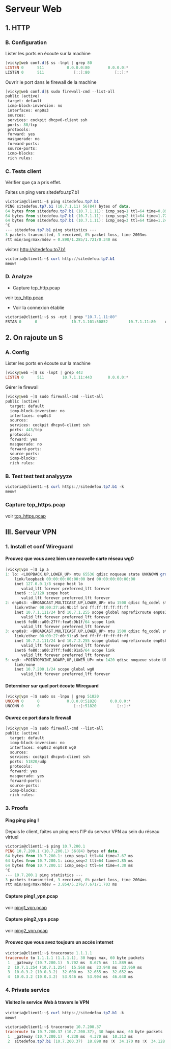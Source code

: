 # Serveur Web

## 1. HTTP

### B. Configuration

Lister les ports en écoute sur la machine

```powershell
[vicky@web conf.d]$ ss -lnpt | grep 80
LISTEN 0      511          0.0.0.0:80        0.0.0.0:*
LISTEN 0      511             [::]:80           [::]:*
```

 Ouvrir le port dans le firewall de la machine

 ```powershell
[vicky@web conf.d]$ sudo firewall-cmd --list-all
public (active)
  target: default
  icmp-block-inversion: no
  interfaces: enp0s3
  sources:
  services: cockpit dhcpv6-client ssh
  ports: 80/tcp
  protocols:
  forward: yes
  masquerade: no
  forward-ports:
  source-ports:
  icmp-blocks:
  rich rules:
```

### C. Tests client

 Vérifier que ça a pris effet.

 Faites un ping vers sitedefou.tp7.b1

```powershell
victoria@client1:~$ ping sitedefou.tp7.b1
PING sitedefou.tp7.b1 (10.7.1.11) 56(84) bytes of data.
64 bytes from sitedefou.tp7.b1 (10.7.1.11): icmp_seq=1 ttl=64 time=0.890 ms
64 bytes from sitedefou.tp7.b1 (10.7.1.11): icmp_seq=2 ttl=64 time=1.72 ms
64 bytes from sitedefou.tp7.b1 (10.7.1.11): icmp_seq=3 ttl=64 time=1.24 ms
^C
--- sitedefou.tp7.b1 ping statistics ---
3 packets transmitted, 3 received, 0% packet loss, time 2003ms
rtt min/avg/max/mdev = 0.890/1.285/1.721/0.340 ms
```
visitez http://sitedefou.tp7.b1
```powershell
victoria@client1:~$ curl http://sitedefou.tp7.b1
meow!
```

### D. Analyze

- Capture tcp_http.pcap

voir [tcp_http.pcap](tcp_http.pcap)

- Voir la connexion établie

```powershell
victoria@client1:~$ ss -npt | grep "10.7.1.11:80"
ESTAB 0      0               10.7.1.101:50852         10.7.1.11:80    users:(("firefox",pid=5528,fd=123))
```

## 2. On rajoute un S

### A. Config

 Lister les ports en écoute sur la machine

```powershell
[vicky@web ~]$ ss -lnpt | grep 443
LISTEN 0      511        10.7.1.11:443       0.0.0.0:*
```
Gérer le firewall

```powershell
[vicky@web ~]$ sudo firewall-cmd --list-all
public (active)
  target: default
  icmp-block-inversion: no
  interfaces: enp0s3
  sources:
  services: cockpit dhcpv6-client ssh
  ports: 443/tcp
  protocols:
  forward: yes
  masquerade: no
  forward-ports:
  source-ports:
  icmp-blocks:
  rich rules:
  ```
### B. Test test test analyyyze

```powershell
victoria@client1:~$ curl https://sitedefou.tp7.b1 -k
meow!
```
###  Capture tcp_https.pcap

voir [tcp_https.pcap](tcp_https.pcap)


## III. Serveur VPN

### 1. Install et conf Wireguard

####  Prouvez que vous avez bien une nouvelle carte réseau wg0

```powershell
[vicky@vpn ~]$ ip a
1: lo: <LOOPBACK,UP,LOWER_UP> mtu 65536 qdisc noqueue state UNKNOWN group default qlen 1000
    link/loopback 00:00:00:00:00:00 brd 00:00:00:00:00:00
    inet 127.0.0.1/8 scope host lo
       valid_lft forever preferred_lft forever
    inet6 ::1/128 scope host
       valid_lft forever preferred_lft forever
2: enp0s3: <BROADCAST,MULTICAST,UP,LOWER_UP> mtu 1500 qdisc fq_codel state UP group default qlen 1000
    link/ether 08:00:27:a6:9b:1f brd ff:ff:ff:ff:ff:ff
    inet 10.7.1.111/24 brd 10.7.1.255 scope global noprefixroute enp0s3
       valid_lft forever preferred_lft forever
    inet6 fe80::a00:27ff:fea6:9b1f/64 scope link
       valid_lft forever preferred_lft forever
3: enp0s8: <BROADCAST,MULTICAST,UP,LOWER_UP> mtu 1500 qdisc fq_codel state UP group default qlen 1000
    link/ether 08:00:27:d0:91:a5 brd ff:ff:ff:ff:ff:ff
    inet 10.7.2.111/24 brd 10.7.2.255 scope global noprefixroute enp0s8
       valid_lft forever preferred_lft forever
    inet6 fe80::a00:27ff:fed0:91a5/64 scope link
       valid_lft forever preferred_lft forever
5: wg0: <POINTOPOINT,NOARP,UP,LOWER_UP> mtu 1420 qdisc noqueue state UNKNOWN group default qlen 1000
    link/none
    inet 10.7.200.1/24 scope global wg0
       valid_lft forever preferred_lft forever
```
#### Déterminer sur quel port écoute Wireguard

```powershell
[vicky@vpn ~]$ sudo ss -lnpu | grep 51820
UNCONN 0      0            0.0.0.0:51820      0.0.0.0:*
UNCONN 0      0               [::]:51820         [::]:*
```

#### Ouvrez ce port dans le firewall

```powershell
[vicky@vpn ~]$ sudo firewall-cmd --list-all
public (active)
  target: default
  icmp-block-inversion: no
  interfaces: enp0s3 enp0s8 wg0
  sources:
  services: cockpit dhcpv6-client ssh
  ports: 51820/udp
  protocols:
  forward: yes
  masquerade: yes
  forward-ports:
  source-ports:
  icmp-blocks:
  rich rules:
  ```
### 3. Proofs

#### Ping ping ping !

Depuis le client, faites un ping vers l'IP du serveur VPN au sein du réseau virtuel

```powershell
victoria@client1:~$ ping 10.7.200.1
PING 10.7.200.1 (10.7.200.1) 56(84) bytes of data.
64 bytes from 10.7.200.1: icmp_seq=1 ttl=64 time=7.67 ms
64 bytes from 10.7.200.1: icmp_seq=2 ttl=64 time=3.85 ms
64 bytes from 10.7.200.1: icmp_seq=3 ttl=64 time=4.30 ms
^C
--- 10.7.200.1 ping statistics ---
3 packets transmitted, 3 received, 0% packet loss, time 2004ms
rtt min/avg/max/mdev = 3.854/5.276/7.671/1.703 ms
```

#### Capture ping1_vpn.pcap

voir [ping1_vpn.pcap](ping1_vpn.pcap)

#### Capture ping2_vpn.pcap

voir [ping2_vpn.pcap](ping2_vpn.pcap)

#### Prouvez que vous avez toujours un accès internet

```powershell
victoria@client1:~$ traceroute 1.1.1.1
traceroute to 1.1.1.1 (1.1.1.1), 30 hops max, 60 byte packets
 1  _gateway (10.7.200.1)  5.702 ms  8.675 ms  11.889 ms
 2  10.7.1.254 (10.7.1.254)  15.568 ms  23.948 ms  23.969 ms
 3  10.0.3.2 (10.0.3.2)  32.600 ms  32.655 ms  32.652 ms
 4  10.0.3.2 (10.0.3.2)  53.946 ms  53.904 ms  46.640 ms
 ```

### 4. Private service

####  Visitez le service Web à travers le VPN

```powershell
victoria@client1:~$ curl https://sitedefou.tp7.b1 -k
meow!
```


```powershell
victoria@client1:~$ traceroute 10.7.200.37
traceroute to 10.7.200.37 (10.7.200.37), 30 hops max, 60 byte packets
 1  _gateway (10.7.200.1)  4.230 ms  4.370 ms  10.313 ms
 2  sitedefou.tp7.b1 (10.7.200.37)  18.898 ms !X  34.170 ms !X  34.128 ms !X
```
